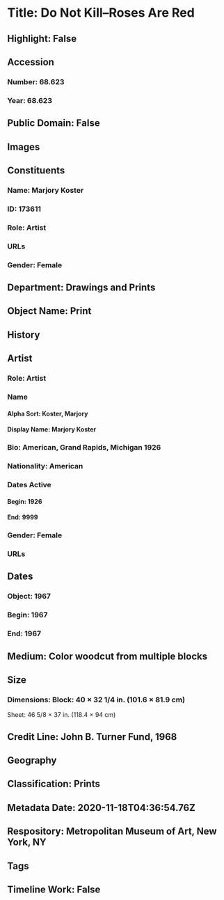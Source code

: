 # Title: Do Not Kill–Roses Are Red
## Highlight: False
## Accession
### Number: 68.623
### Year: 68.623
## Public Domain: False
## Images
## Constituents
### Name: Marjory Koster
### ID: 173611
### Role: Artist
### URLs
### Gender: Female
## Department: Drawings and Prints
## Object Name: Print
## History
## Artist
### Role: Artist
### Name
#### Alpha Sort: Koster, Marjory
#### Display Name: Marjory Koster
### Bio: American, Grand Rapids, Michigan 1926
### Nationality: American
### Dates Active
#### Begin: 1926
#### End: 9999
### Gender: Female
### URLs
## Dates
### Object: 1967
### Begin: 1967
### End: 1967
## Medium: Color woodcut from multiple blocks
## Size
### Dimensions: Block: 40 × 32 1/4 in. (101.6 × 81.9 cm)
Sheet: 46 5/8 × 37 in. (118.4 × 94 cm)
## Credit Line: John B. Turner Fund, 1968
## Geography
## Classification: Prints
## Metadata Date: 2020-11-18T04:36:54.76Z
## Respository: Metropolitan Museum of Art, New York, NY
## Tags
## Timeline Work: False